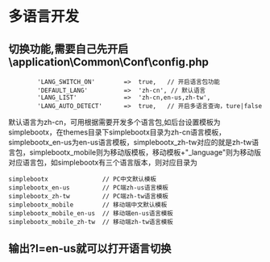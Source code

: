 # 多语言开发

## 切换功能,需要自己先开启\application\Common\Conf\config.php

```
        'LANG_SWITCH_ON'        =>  true,   // 开启语言包功能
        'DEFAULT_LANG'          =>  'zh-cn', // 默认语言
        'LANG_LIST'             =>  'zh-cn,en-us,zh-tw',
        'LANG_AUTO_DETECT'      =>  true,   // 开启多语言查询，ture|false
```

默认语言为zh-cn，可用根据需要开发多个语言包,如后台设置模板为simplebootx，在themes目录下simplebootx目录为zh-cn语言模板，simplebootx_en-us为en-us语言模板，simplebootx_zh-tw对应的就是zh-tw语言包，simplebootx_mobile则为移动版模板，移动模板+"_language"则为移动版对应语言包，如simplebootx有三个语言版本，则对应目录为

```
simplebootx               // PC中文默认模板
simplebootx_en-us         // PC端zh-us语言模板
simplebootx_zh-tw         // PC端zh-tw语言模板
simplebootx_mobile        // 移动端中文默认模板
simplebootx_mobile_en-us  // 移动端en-us语言模板
simplebootx_mobile_zh-tw  // 移动端zh-tw语言模板
```

## 输出?l=en-us就可以打开语言切换

